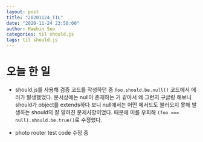 ```yaml
---
layout: post
title: "20201124_TIL"
date: "2020-11-24 23:58:00"
author: Haebin Seo
categories: til should.js
tags: til should.js
---
```

# 오늘 한 일
- should.js를 사용해 검증 코드를 작성하던 중 `foo.should.be.null()` 코드에서 에러가 발생했었다. 문서상에는 null이 존재하는 거 같아서 왜 그런지 구글링 해보니 should가 object를 extends하다 보니 null에서는 어떤 메서드도 불러오지 못해 발생하는 should의 잘 알려진 문제사항이었다. 때문에 이를 우회해 `(foo === null).should.be.true()`로 수정했다.

- photo router test code 수정 중